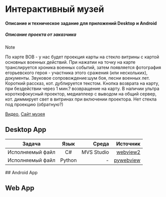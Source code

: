 # Интерактивный музей
#### Описание и техническое задание для приложений Desktop и Android

##### Описание проекта от заказчика
> [!NOTE]
> По карте ВОВ - у нас будет проекция карты на стекло витрины с картой основных военных действий. При нажатии на точку на карте транслируется хроника военных событий, затем появляется фотография егорьевского героя - участника этого сражения (или нескольких), документы. Звуковое сопровождение:шум боя, песни военных лет. Короткий рассказ, кот. дублируется текстом. Кнопка возврата на карту, при бездействии через 1 мин.? возвращение на карту. В наличии ультра короткофокусный проектор, медиаплеер с выводом на общий сервер, кот. диммирует свет в витринах при включении проектора. Нет стекла под проекцию (обратную?)


[Видео](https://www.youtube.com/watch?v=Ojqm1y1D1ck), [Сайт музея]()

## Desktop App
<div align="center">
  
  | Задача                 |      Язык      |  Среда       |   Источник    |
  |------------------------|:--------------:|-------------:|--------------:|
  |  Исполняемый файл      |  C#            |  MVS Studio  | [webview2](https://learn.microsoft.com/ru-ru/microsoft-edge/webview2/get-started/winforms) |
  |  Исполняемый файл      |  Python        |  -           | [pywebview](https://pypi.org/project/pywebview/)                                           |
  
</div>
## Android App

## Web App
